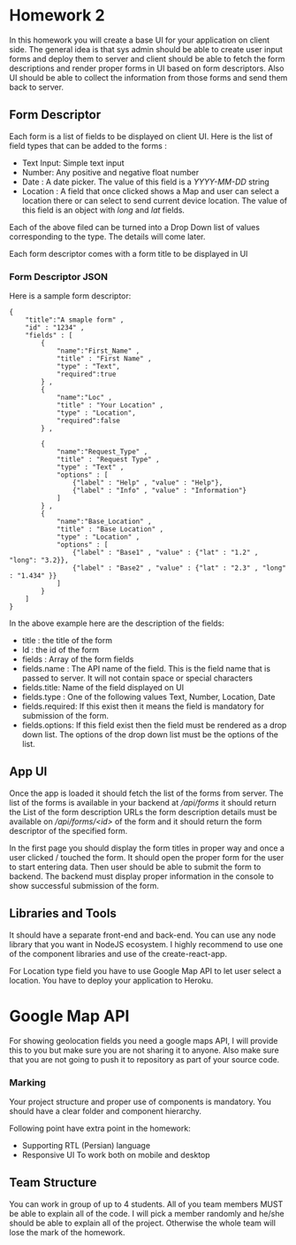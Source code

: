# Homework 2 
In this homework you will create a base UI for your application on client side. 
The general idea is that sys admin should be able to create user input forms and deploy them to server and client should be able to fetch the form descriptions and render proper forms in UI based on form descriptors. 
Also UI should be able to collect the information from those forms and send them back to server. 
## Form Descriptor 
Each form is a list of fields to be displayed on client UI. Here is the list of field types that can be added to the forms : 
* Text Input: Simple text input  
* Number: Any positive and negative float number 
* Date : A date picker. The value of this field is a *YYYY-MM-DD* string 
* Location : A field that once clicked shows a Map and user can select a location there or can select to send current device location. The value of this field is an object with *long* and *lat* fields. 

Each of the above filed can be turned into a Drop Down list  of values corresponding to the type. The details will come later. 

Each form descriptor comes with a form title  to be displayed in UI 

### Form Descriptor JSON 
Here is a sample form descriptor: 
```
{
    "title":"A smaple form" , 
    "id" : "1234" , 
    "fields" : [
        {
            "name":"First_Name" , 
            "title" : "First Name" , 
            "type" : "Text",
            "required":true
        } , 
        {
            "name":"Loc" , 
            "title" : "Your Location" , 
            "type" : "Location",
            "required":false
        } , 

        {
            "name":"Request_Type" , 
            "title" : "Request Type" , 
            "type" : "Text" , 
            "options" : [
                {"label" : "Help" , "value" : "Help"}, 
                {"label" : "Info" , "value" : "Information"} 
            ] 
        } , 
        {
            "name":"Base_Location" , 
            "title" : "Base Location" , 
            "type" : "Location" , 
            "options" : [
                {"label" : "Base1" , "value" : {"lat" : "1.2" , "long": "3.2}}, 
                {"label" : "Base2" , "value" : {"lat" : "2.3" , "long" : "1.434" }} 
            ] 
        } 
    ] 
}
``` 

In the above example here are the description of the fields: 
* title : the title of the form 
* Id : the id of the form 
* fields : Array of the form fields 
* fields.name : The API name of the field. This is the field name that is passed to server. It will not contain space or special characters 
* fields.title: Name of the field displayed on UI 
* fields.type : One of the following values Text, Number, Location, Date 
* fields.required: If this exist then it means the field is mandatory for submission of the form. 
* fields.options: If this field exist then the field must be rendered as a drop down list.  The options of the drop down list must be the options of the list. 

## App UI 
Once the app is loaded it should fetch the list of the forms from server. The list of the forms is available in your backend at */api/forms*  it should return the List of the form description URLs the form description details must be available on */api/forms/\<id\>* of the form  and it should return the form descriptor of the specified form. 

In the first page you should display the form  titles in proper way and once a user clicked / touched the form. It should open the proper form for the user to start entering data. Then user should be able to submit the form to backend. The backend must display proper information in the console to show successful submission of the form. 

## Libraries and Tools
It should have a separate front-end and back-end. You can use any node library that you want in NodeJS ecosystem. 
I highly recommend to use one of the component libraries and use of the create-react-app. 

For Location type field you have to use Google Map API to let user select a location. 
You have to deploy your application to Heroku. 

# Google Map API 
For showing geolocation fields you need a google maps API, I will provide this to you but make sure you are not sharing it to anyone. 
Also make sure that you are not going to push it to repository as part of your source code. 


### Marking 
Your project structure and proper use of components is mandatory. 
You should have a clear folder and component hierarchy. 

Following point have extra point in the homework: 
* Supporting RTL (Persian) language 
* Responsive UI To work both on mobile and desktop 

## Team Structure 
You can work in group of up to 4  students. All of you team members MUST be able to explain all of the code. I will pick a member randomly and he/she should be able to explain all of the project. Otherwise the whole team will lose the mark of the homework.

